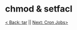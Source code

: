 # chmod & setfacl



[< Back: tar](https://github.com/sxcdennis/Linux-Guides/blob/master/tar.md "tar") || [Next: Cron Jobs>](https://github.com/sxcdennis/Linux-Guides/blob/master/cronjobs.md "Cron Jobs")
